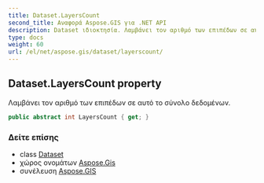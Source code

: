 ```yaml
---
title: Dataset.LayersCount
second_title: Αναφορά Aspose.GIS για .NET API
description: Dataset ιδιοκτησία. Λαμβάνει τον αριθμό των επιπέδων σε αυτό το σύνολο δεδομένων.
type: docs
weight: 60
url: /el/net/aspose.gis/dataset/layerscount/
---
```

## Dataset.LayersCount property

Λαμβάνει τον αριθμό των επιπέδων σε αυτό το σύνολο δεδομένων.

```csharp
public abstract int LayersCount { get; }
```

### Δείτε επίσης

* class [Dataset](../)
* χώρος ονομάτων [Aspose.Gis](../../dataset/)
* συνέλευση [Aspose.GIS](../../../)


